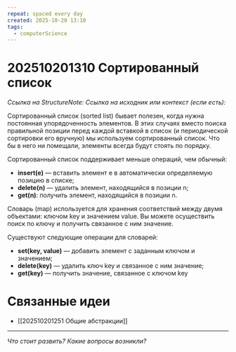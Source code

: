 ```yaml
---
repeat: spaced every day
created: 2025-10-20 13:10
tags:
  - computerScience
---
```

# 202510201310 Сортированный список

*Ссылка на StructureNote:*
*Ссылка на исходник или контекст (если есть):*

Сортированный список (sorted list) бывает полезен, когда нужна постоянная упорядоченность элементов. В этих случаях вместо поиска правильной позиции перед каждой вставкой в список (и периодической сортировки его вручную) мы используем сортированный список. Что бы в него ни помещали, элементы всегда будут стоять по порядку.

Сортированный список поддерживает меньше операций, чем обычный:

- **insert(e)** — вставить элемент e в автоматически определяемую позицию в списке;
- **delete(n)** — удалить элемент, находящийся в позиции n;
- **get(n)**: получить элемент, находящийся в позиции n.

Словарь (map) используется для хранения соответствий между двумя объектами: ключом key и значением value. Вы можете осуществить поиск по ключу и получить связанное с ним значение.

Существуют следующие операции для словарей:

- **set(key, value)** — добавить элемент с заданным ключом и значением;
- **delete(key)** — удалить ключ key и связанное с ним значение;
- **get(key)** — получить значение, связанное с ключом key

# Связанные идеи

- [[202510201251 Общие абстракции]]

---

*Что стоит развить? Какие вопросы возникли?*
